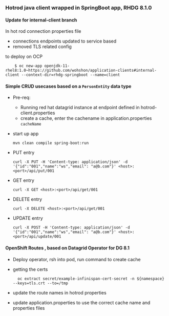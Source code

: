 ### Hotrod java client wrapped in SpringBoot app, RHDG 8.1.0


#### Update for internal-client branch

In hot rod connection properties file

- connections endpoints updated to service based 
- removed TLS related config

to deploy on OCP 

		$ oc new-app openjdk-11-rhel8:1.0~https://github.com/wohshon/application-clients#internal-client --context-dir=rhdg-springboot --name=client


#### Simple CRUD usecases based on a `PersonEntity` data type

- Pre-req:
  - Running red hat datagrid instance at endpoint defined in hotrod-client.properties
  - create a cache, enter the cachename in application.properties `cacheName`

- start up app

	`mvn clean compile spring-boot:run`

- PUT entry

	`curl -X PUT -H 'Content-type: application/json' -d '{"id":"001","name":"ws","email": "a@b.com"}' <host>:<port>/api/put/001`


- GET entry

	`curl -X GET <host>:<port>/api/get/001`

- DELETE entry

	`curl -X DELETE <host>:<port>/api/get/001`

- UPDATE entry

	`curl -X POST -H 'Content-type: application/json' -d '{"id":"001","name":"ws","email": "a@b.com"}' <host>:<port>/api/update/001`

#### OpenShift Routes , based on Datagrid Operator for DG 8.1

- Deploy operator, rsh into pod, run command to create cache

- getting the certs 

		oc extract secret/example-infinispan-cert-secret -n ${namespace} --keys=tls.crt --to=/tmp

- update the route names in hotrod properties

- update application.properties to use the correct cache name and properties files


